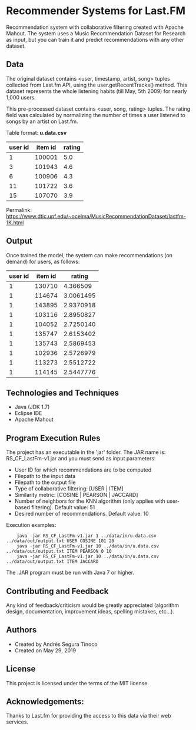 # Recommender Systems for Last.FM
Recommendation system with collaborative filtering created with Apache Mahout. The system uses a Music Recommendation Dataset for Research as input, but you can train it and predict recommendations with any other dataset.

## Data
The original dataset contains <user, timestamp, artist, song> tuples collected from Last.fm API, using the user.getRecentTracks() method. This dataset represents the whole listening habits (till May, 5th 2009) for nearly 1,000 users.

This pre-processed dataset contains <user, song, rating> tuples. The rating field was calculated by normalizing the number of times a user listened to songs by an artist on Last.fm.

Table format: **u.data.csv**

| user id | item id | rating |
| -- | -- | -- |
| 1 | 100001 | 5.0 |
| 3 | 101943 | 4.6 |
| 6 | 100906 | 4.3 |
| 11 | 101722 | 3.6 |
| 15 | 107070 | 3.9 |

Permalink: https://www.dtic.upf.edu/~ocelma/MusicRecommendationDataset/lastfm-1K.html

## Output
Once trained the model, the system can make recommendations (on demand) for users, as follows:

| user id | item id | rating |
| -- | -- | -- |
| 1 | 130710 | 4.366509 |
| 1 | 114674 | 3.0061495 |
| 1 | 143895 | 2.9370918 |
| 1 | 103116 | 2.8950827 |
| 1 | 104052 | 2.7250140 |
| 1 | 135747 | 2.6153402 |
| 1 | 135743 | 2.5869453 |
| 1 | 102936 | 2.5726979 |
| 1 | 113273 | 2.5512722 |
| 1 | 114145 | 2.5447776 |

## Technologies and Techniques
- Java (JDK 1.7)
- Eclipse IDE
- Apache Mahout

## Program Execution Rules
The project has an executable in the 'jar' folder. The JAR name is: RS_CF_LastFm-v1.jar and you must send as input parameters:
- User ID for which recommendations are to be computed
- Filepath to the input data
- Filepath to the output file
- Type of collaborative filtering: [USER | ITEM]
- Similarity metric: [COSINE | PEARSON | JACCARD]
- Number of neighbors for the KNN algorithm (only applies with user-based filtering). Default value: 51
- Desired number of recommendations. Default value: 10

Execution examples:
```
    java -jar RS_CF_LastFm-v1.jar 1 ../data/in/u.data.csv ../data/out/output.txt USER COSINE 101 20
    java -jar RS_CF_LastFm-v1.jar 10 ../data/in/u.data.csv ../data/out/output.txt ITEM PEARSON 0 10
    java -jar RS_CF_LastFm-v1.jar 10 ../data/in/u.data.csv ../data/out/output.txt ITEM JACCARD
```
The .JAR program must be run with Java 7 or higher.

## Contributing and Feedback
Any kind of feedback/criticism would be greatly appreciated (algorithm design, documentation, improvement ideas, spelling mistakes, etc...).

## Authors
- Created by Andrés Segura Tinoco
- Created on May 29, 2019

## License
This project is licensed under the terms of the MIT license.

## Acknowledgements:
Thanks to Last.fm for providing the access to this data via their web services.

